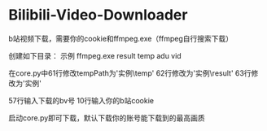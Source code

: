 # Bilibili-Video-Downloader
b站视频下载，需要你的cookie和ffmpeg.exe（ffmpeg自行搜索下载）

创建如下目录：
示例
  ffmpeg.exe
  result
  temp
    adu
    vid
    
在core.py中61行修改tempPath为'实例\\temp'
62行修改为'实例\\result'
63行修改为'实例'

57行输入下载的bv号
10行输入你的b站cookie

启动core.py即可下载，默认下载你的账号能下载到的最高画质

